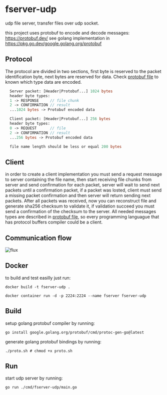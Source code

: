 # fserver-udp
udp file server, transfer files over udp socket.

this project uses protobuf to encode and decode messages: https://protobuf.dev/
see golang implementation in https://pkg.go.dev/google.golang.org/protobuf

## Protocol

The protocol are divided in two sections, first byte is reserved to the packet identification byte, next bytes are reserved for data.
Check [protobuf file](./messages.proto) to known which type data are encoded.
```protobuf
  Server packet: [Header|Protobuf...] 1024 bytes
  header byte types:
  1 -> RESPONSE     // file chunk
  2 -> CONFIRMATION // result
  ...1024 bytes -> Protobuf encoded data

  Client packet: [Header|Protobuf...] 256 bytes
  header byte types:
  0 -> REQUEST      // file
  2 -> CONFIRMATION // result
  ...256 bytes -> Protobuf encoded data

  file name length should be less or equal 200 bytes
```

## Client
in order to create a client implementation you must send a request message to server containing the file name, then 
start receiving file chunks from server and send confirmation for each packet, server will wait to send next packets
until a confirmation packet, if a packet was losted, client must send a missing packet confirmation and then server 
will return sending next packets. After all packets was received, now you can reconstruct file and generate sha256 
checksum to validate it, if validation succeed you must send a confirmation of the checksum to the server. All needed
messages types are described in [protobuf file](./messages.proto), so every programming languague that has protocol 
buffers compiler could be a client.

## Communication flow
![flux](https://github.com/Fabiokleis/fserver-udp/assets/66813406/b078467e-ee14-4a44-8fc0-e47ff57fff95)


## Docker
to build and test easilly just run:
```shell
docker build -t fserver-udp .
```
```shell
docker container run -d -p 2224:2224 --name fserver fserver-udp
```


## Build
setup golang protobuf compiler by running:
```shell
go install google.golang.org/protobuf/cmd/protoc-gen-go@latest
```

generate golang protobuf bindings by running:
```shell
./proto.sh # chmod +x proto.sh
```

## Run
start udp server by running:
```shell
go run ./cmd/fserver-udp/main.go
```

